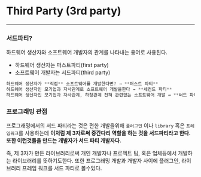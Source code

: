 # Third Party (3rd party)

---

### 서드파티?

하드웨어 생산자와 소프트웨어 개발자의 관계를 나타내는 용어로 사용된다.

- 하드웨어 생산자는 퍼스트파티(first party)
- 소프트웨어 개발자는 서드파티(third party)

```c
하드웨어 생산자가 **직접** 소프트웨어를 개발한다면? → **퍼스트 파티**
하드웨어 생산자인 모기업과 자사관계로 소프트웨어 개발을한다 → **세컨드 파티**
하드웨어 생산자인 모기업과 자사관계, 하청관계 전혀 관련없는 소프트웨어 개발 → **써드 파티**
```

### 프로그래밍 관점

프로그래밍에서의 서드 파티라는 것은 편한 개발을위해 `플러그인` 이나 `library` 혹은 `프레임워크`를 사용하는데 **이처럼 제 3자로써 중간다리 역할을 하는 것을 서드파티라고 한다. 또한 이런것들을 만드는 개발자가 서드 파티 개발자다.**

즉, 제 3자가 만든 라이브러리로써 개인 개발자나 프로젝트 팀, 혹은 업체등에서 개발하는 라이브러리를 뜻하기도한다. 또한 프로그래밍 개발과 개발자 사이에 플러그인, 라이브러리 프레임 워크를 서드 파티로 볼수있다.

